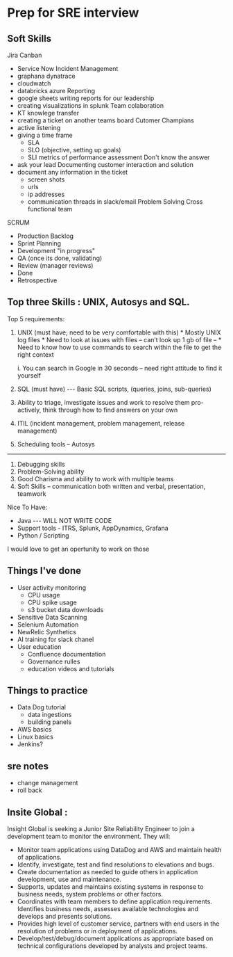 # Prep for SRE interview 

## Soft Skills
Jira Canban 
- Service Now Incident Management 
- graphana dynatrace 
- cloudwatch 
- databricks azure 
Reporting
- google sheets writing reports for our leadership
- creating visualizations in splunk
Team colaboration
- KT knowlege transfer
- creating a ticket on another teams board
Cutomer Champians 
- active listening
- giving a time frame 
    - SLA
    - SLO (objective, setting up goals)
    - SLI metrics of performance assessment 
Don't know the answer
- ask your lead
Documenting customer interaction and solution
- document any information in the ticket
    - screen shots
    - urls
    - ip addresses
    - communication threads in slack/email
Problem Solving
Cross functional team

SCRUM
- Production Backlog
- Sprint Planning
- Development "in progress"
- QA (once its done, validating)
- Review (manager reviews)
- Done
- Retrospective



## Top three Skills : UNIX, Autosys and SQL.

Top 5 requirements:

  1.  UNIX (must have; need to be very comfortable with this)
     *   Mostly UNIX log files
     *   Need to look at issues with files – can’t look up 1 gb of file –
     *   Need to know how to use commands to search within the file to get the right context

        i.  You can search in Google in 30 seconds – need right attitude to find it yourself

  1.  SQL (must have) --- Basic SQL scripts, (queries, joins, sub-queries)
  2.  Ability to triage, investigate issues and work to resolve them pro-actively, think through how to find answers on your own
  3.  ITIL (incident management, problem management, release management)
  4.  Scheduling tools – Autosys

------

  1.  Debugging skills
  2.  Problem-Solving ability
  3.  Good Charisma and ability to work with multiple teams
  4.  Soft Skills – communication both written and verbal, presentation, teamwork

Nice To Have:

  *   Java --- WILL NOT WRITE CODE
  *   Support tools - ITRS, Splunk, AppDynamics, Grafana
  *   Python / Scripting



















I would love to get an opertunity to work on those

## Things I've done
- User activity monitoring
    - CPU usage
    - CPU spike usage
    - s3 bucket data downloads
- Sensitive Data Scanning
- Selenium Automation
- NewRelic Synthetics 
- AI training for slack chanel 
- User education
    - Confluence documentation
    - Governance rulles 
    - education videos and tutorials 

## Things to practice
- Data Dog tutorial
    - data ingestions
    - building panels 
- AWS basics
- Linux basics
- Jenkins?

## sre notes
- change management
- roll back

## Insite Global :
Insight Global is seeking a Junior Site Reliability Engineer to join a development team to monitor the environment. They will:
* Monitor team applications using DataDog and AWS and maintain health of applications.
* Identify, investigate, test and find resolutions to elevations and bugs.
* Create documentation as needed to guide others in application development, use and maintenance.
* Supports, updates and maintains existing systems in response to business needs, system problems or other factors.
* Coordinates with team members to define application requirements. Identifies business needs, assesses available technologies and develops and presents solutions.
* Provides high level of customer service, partners with end users in the resolution of problems or in deployment of applications.
* Develop/test/debug/document applications as appropriate based on technical configurations developed by analysts and project teams.